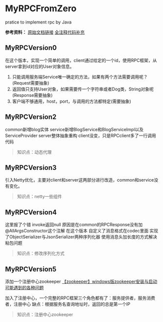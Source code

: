 # MyRPCFromZero
pratice to implement rpc by Java

**参考资料：**
[原始文档链接](https://gitee.com/cjwwarren/MyRPCFromZero)
[全注释代码补充](https://blog.csdn.net/fisherish/article/details/122009738)

## MyRPCVersion0
在这个版本，实现一个简单的调用，client通过给定的一个id，使用RPC框架，从server拿到id对应的User对象信息。

1. 只能调用服务端Service唯一确定的方法，如果有两个方法需要调用呢？(Request需要抽象)
2. 返回值只支持User对象，如果需要传一个字符串或者Dog类，String对象呢(Response需要抽象)
3. 客户端不够通用，host，port，与调用的方法都特定(需要抽象)

## MyRPCVersion2
common新增blog实体
service新增BlogService和BlogServiceImpl以及ServiceProvider
server整体抽象重构
client没变，只是RPCclient多了一行调用代码

> 知识点：动态代理

## MyRPCVersion3
引入Netty优化，主要对client和server这两部分进行改造，common和service没有变化。

> 知识点：netty一些组件

## MyRPCVersion4
这里报了个错 invoke返回null  原因是在common的RPCResponse没有加@AllArgsConstructor这个注解
在这个版本 自定义了消息格式在codec里面
实现了ObjectSerializer与JsonSerializer两种序列化器
使用消息头加长度的方式解决粘包问题

> 知识点：修改序列化方式

## MyRPCVersion5
添加一个注册中心zookeeper
[【zookeeper】windows版zookeeper安装与启动 可能遇到的各种问题](https://blog.csdn.net/fisherish/article/details/118974827)

加入了注册中心，一个完整的RPC框架三个角色都有了：服务提供者，服务消费者，注册中心
缺点：根据服务名查询地址时，返回的总是第一个IP

> 知识点：注册中心zookeeper

